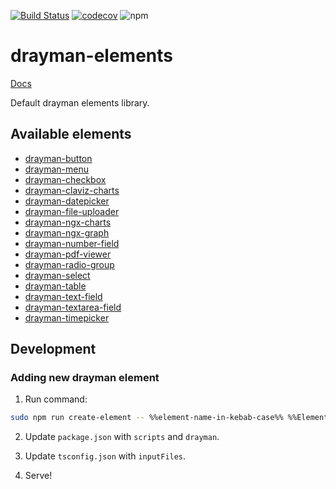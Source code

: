 [![Build Status](https://travis-ci.org/Claviz/drayman-elements.svg?branch=master)](https://travis-ci.org/Claviz/drayman-elements)
[![codecov](https://codecov.io/gh/Claviz/drayman-elements/branch/master/graph/badge.svg)](https://codecov.io/gh/Claviz/drayman-elements)
![npm](https://img.shields.io/npm/v/drayman-elements.svg)

# drayman-elements

[Docs](https://drayman-elements.netlify.app/)

Default drayman elements library.

## Available elements
* [drayman-button](https://drayman-elements.netlify.app/interfaces/draymanbutton.html)
* [drayman-menu](https://drayman-elements.netlify.app/interfaces/draymanmenu.html)
* [drayman-checkbox](https://drayman-elements.netlify.app/interfaces/draymancheckbox.html)
* [drayman-claviz-charts](https://drayman-elements.netlify.app/interfaces/draymanclavizcharts.html)
* [drayman-datepicker](https://drayman-elements.netlify.app/interfaces/draymandatepicker.html)
* [drayman-file-uploader](https://drayman-elements.netlify.app/interfaces/draymanfileuploader.html)
* [drayman-ngx-charts](https://drayman-elements.netlify.app/interfaces/draymanngxcharts.html)
* [drayman-ngx-graph](https://drayman-elements.netlify.app/interfaces/draymanngxgraph.html)
* [drayman-number-field](https://drayman-elements.netlify.app/interfaces/draymannumberfield.html)
* [drayman-pdf-viewer](https://drayman-elements.netlify.app/interfaces/draymanpdfviewer.html)
* [drayman-radio-group](https://drayman-elements.netlify.app/interfaces/draymanradiogroup.html)
* [drayman-select](https://drayman-elements.netlify.app/interfaces/draymanselect.html)
* [drayman-table](https://drayman-elements.netlify.app/interfaces/draymantable.html)
* [drayman-text-field](https://drayman-elements.netlify.app/interfaces/draymantextfield.html)
* [drayman-textarea-field](https://drayman-elements.netlify.app/interfaces/draymantextareafield.html)
* [drayman-timepicker](https://drayman-elements.netlify.app/interfaces/draymantimepicker.html)

## Development

### Adding new drayman element

1. Run command:
```bash
sudo npm run create-element -- %%element-name-in-kebab-case%% %%ElementNameInPascalCase%%
```

2. Update `package.json` with `scripts` and `drayman`.

3. Update `tsconfig.json` with `inputFiles`.

4. Serve!